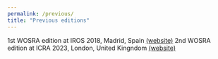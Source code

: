 ```yaml
---
permalink: /previous/
title: "Previous editions"
---
```


1st WOSRA edition at IROS 2018, Madrid, Spain [(website)](http://www.aslab.upm.es/events/WOSRA2018/)
2nd WOSRA edition at ICRA 2023, London, United Kingndom [(website)](https://wosra.github.io/wosra2023/)
